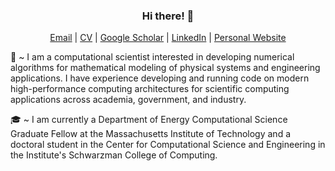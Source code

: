 <div align=center>

### Hi there! 👋
  
[Email](mailto:emlyjwllms@gmail.com) | [CV](https://emlyjwllms.github.io/EJW_CV.pdf) | [Google Scholar](https://scholar.google.com/citations?user=YVWR1kIAAAAJ&hl=en) | [LinkedIn](https://www.linkedin.com/in/emlyjwllms/) | [Personal Website](https://emlyjwllms.github.io)
  
</div>

💬 ~ I am a computational scientist interested in developing numerical algorithms for mathematical modeling of physical systems and engineering applications. I have experience developing and running code on modern high-performance computing architectures for scientific computing applications across academia, government, and industry.

🎓 ~ I am currently a Department of Energy Computational Science Graduate Fellow at the Massachusetts Institute of Technology and a doctoral student in the Center for Computational Science and Engineering in the Institute's Schwarzman College of Computing.

<!--
**emlyjwllms/emlyjwllms** is a ✨ _special_ ✨ repository because its `README.md` (this file) appears on your GitHub profile.

Here are some ideas to get you started:

- 🔭 I’m currently working on ...
- 🌱 I’m currently learning ...
- 👯 I’m looking to collaborate on ...
- 🤔 I’m looking for help with ...
- 💬 Ask me about ...
- 📫 How to reach me: ...
- 😄 Pronouns: ...
- ⚡ Fun fact: ...
-->
